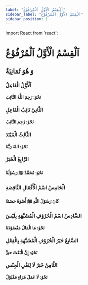 ```yaml
---
label: "اَلْقِسْمُ الْأَوَّلُ اَلْمُرْفُوْعُ"
sidebar_label: "اَلْقِسْمُ الْأَوَّلُ اَلْمُرْفُوْعُ"
sidebar_position: 1
---
```


import React from 'react';

# اَلْقِسْمُ الْأَوَّلُ اَلْمُرْفُوْعُ

## وَ هُوَ ثَمَانِيَةٌ

### اَلْأَوَّلُ الْفَاعِلُ

#### نَحْوُ: رَحِمَ اللَّهُ التَّائِبَ

### الثَّانِيْ نَائِبُ الْفَاعِلِ

#### نَحْوُ: رُحِمَ التَّائِبُ 

### الثَّالِثُ الْمُبْتَدَ

#### نَحْوُ: اللهُ رَبُّنَا


### الرَّابِعُ الْخَبَرُ

#### نَحْوُ: مُحَمَّدٌ ﷺ رَسُوْلُنَا

### الْخَامِسُ اسْمُ الْأَفْعَالِ النَّاقِصَةِ

#### كَانَ رَسُوْلُ اللَّهِ ﷺ أُسْوَةً حَسَنَةً 

### السَّادِسُ اسْمُ الْحُرُوْفِ الْمُشَبَّهَةِ بِلَيْسَ

#### نَحْوُ: مَا الْمَالُ مَقْصُوْدَنَا

### السَّابِعُ خَبَرُ الْحُرُوْفِ الْمُشَبَّهَةِ بِالْفِعْلِ

#### نَحْوُ: إِنَّ الْبَعْثَ حقٌّ

### الثَّامِنُ خَبَرُ لَا لِنَفْيِ الْجِنْسِ

#### نَحْوُ: لَا عَمَلَ مُرَاءٍ مَقْبُوْلٌ
